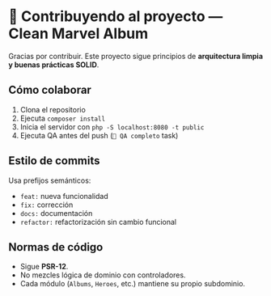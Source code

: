 # 🤝 Contribuyendo al proyecto — Clean Marvel Album

Gracias por contribuir. Este proyecto sigue principios de **arquitectura limpia y buenas prácticas SOLID**.

## Cómo colaborar
1. Clona el repositorio  
2. Ejecuta `composer install`
3. Inicia el servidor con `php -S localhost:8080 -t public`
4. Ejecuta QA antes del push (`🧪 QA completo` task)

## Estilo de commits
Usa prefijos semánticos:
- `feat:` nueva funcionalidad  
- `fix:` corrección  
- `docs:` documentación  
- `refactor:` refactorización sin cambio funcional

## Normas de código
- Sigue **PSR-12**.  
- No mezcles lógica de dominio con controladores.  
- Cada módulo (`Albums`, `Heroes`, etc.) mantiene su propio subdominio.
